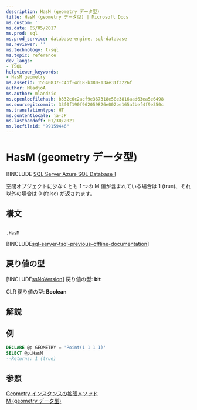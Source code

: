 ```yaml
---
description: HasM (geometry データ型)
title: HasM (geometry データ型) | Microsoft Docs
ms.custom: ''
ms.date: 05/05/2017
ms.prod: sql
ms.prod_service: database-engine, sql-database
ms.reviewer: ''
ms.technology: t-sql
ms.topic: reference
dev_langs:
- TSQL
helpviewer_keywords:
- HasM geometry
ms.assetid: 15540837-c4bf-4d18-b380-13ae31f3226f
author: MladjoA
ms.author: mlandzic
ms.openlocfilehash: b332c6c2acf9e367318e58e3816aad63ea5e6498
ms.sourcegitcommit: 33f0f190f962059826e002be165a2bef4f9e350c
ms.translationtype: HT
ms.contentlocale: ja-JP
ms.lasthandoff: 01/30/2021
ms.locfileid: "99159446"
---
```

# <a name="hasm-geometry-datatype"></a>HasM (geometry データ型)
[!INCLUDE [SQL Server Azure SQL Database ](../../includes/applies-to-version/sql-asdb.md)]

  空間オブジェクトに少なくとも 1 つの M 値が含まれている場合は 1 (true)、それ以外の場合は 0 (false) が返されます。  
  
## <a name="syntax"></a>構文  
  
```  
  
.HasM  
```  
  
[!INCLUDE[sql-server-tsql-previous-offline-documentation](../../includes/sql-server-tsql-previous-offline-documentation.md)]

## <a name="return-types"></a>戻り値の型
 [!INCLUDE[ssNoVersion](../../includes/ssnoversion-md.md)] 戻り値の型: **bit**  
  
 CLR 戻り値の型: **Boolean**  
  
## <a name="remarks"></a>解説  
  
## <a name="examples"></a>例  
  
```sql  
DECLARE @p GEOMETRY = 'Point(1 1 1 1)'  
SELECT @p.HasM   
--Returns: 1 (true)  
```  
  
## <a name="see-also"></a>参照  
 [Geometry インスタンスの拡張メソッド](../../t-sql/spatial-geometry/extended-methods-on-geometry-instances.md)   
 [M &#40;geometry データ型&#41;](../../t-sql/spatial-geometry/m-geometry-data-type.md)  
  
